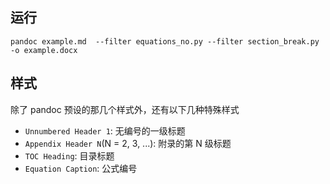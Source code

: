 ## 运行

```
pandoc example.md  --filter equations_no.py --filter section_break.py -o example.docx
```

## 样式

除了 pandoc 预设的那几个样式外，还有以下几种特殊样式

- `Unnumbered Header 1`: 无编号的一级标题
- `Appendix Header N`(N = 2, 3, ...): 附录的第 N 级标题
- `TOC Heading`: 目录标题
- `Equation Caption`: 公式编号


